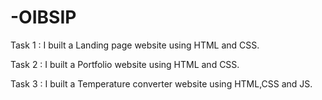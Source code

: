 # -OIBSIP
Task 1 : I built a Landing page website using HTML and CSS.

Task 2 : I built a Portfolio website using HTML and CSS.

Task 3 : I built a Temperature converter website using HTML,CSS and JS.
